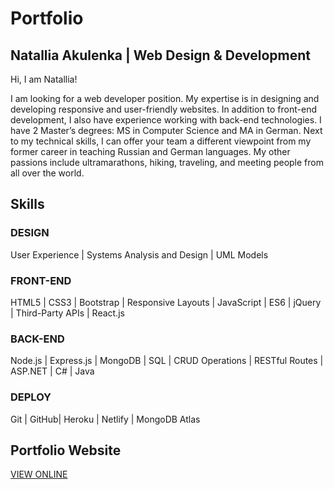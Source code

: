 # Portfolio
## Natallia Akulenka | Web Design & Development

Hi, I am Natallia! 

I am looking for a web developer position. My expertise is in designing and developing responsive and user-friendly websites. 
In addition to front-end development, I also have experience working with back-end technologies. 
I have 2 Master’s degrees: MS in Computer Science and MA in German. 
Next to my technical skills, I can offer your team a different viewpoint from my former career in teaching Russian and German languages.
My other passions include ultramarathons, hiking, traveling, and meeting people from all over the world.

## Skills
### DESIGN
User Experience | Systems Analysis and Design | UML Models

### FRONT-END
HTML5 | CSS3 | Bootstrap | Responsive Layouts | JavaScript |
ES6 | jQuery | Third-Party APIs | React.js

### BACK-END
Node.js | Express.js | MongoDB | SQL | CRUD Operations |
RESTful Routes | ASP.NET | C# | Java

### DEPLOY
Git | GitHub| Heroku | Netlify | MongoDB Atlas

## Portfolio Website
[VIEW ONLINE](https://natalliaa.github.io/)
